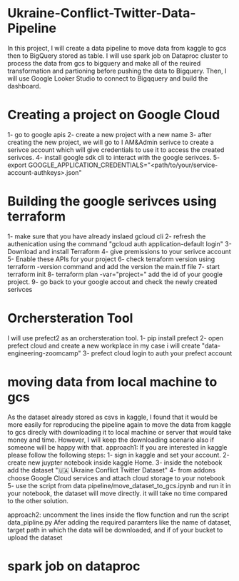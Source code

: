 # Ukraine-Conflict-Twitter-Data-Pipeline
In this project, I will create a data pipeline to move data from kaggle to gcs then to BigQuery stored as table. I will use spark job on Dataproc cluster to process the data from gcs to bigquery and make all of the reuired transformation and partioning before pushing the data to Bigquery. Then, I will use Google Looker Studio to connect to Bigqquery and build the dashboard. 

# Creating a project on Google Cloud
1- go to google apis
2- create a new project with a new name
3- after creating the new project, we will go to I AM&Admin serivce to create a serivce account which will give credentials to use it to access the created serivces.
4- install google sdk cli to interact with the google serivces.
5- export GOOGLE_APPLICATION_CREDENTIALS="<path/to/your/service-account-authkeys>.json"

# Building the google serivces using terraform
1- make sure that you have already inslaed gcloud cli 
2- refresh the authenication using the command "gcloud auth application-default login"
3- Download and install Terraform
4- give premissions to your serivce account
5- Enable these APIs for your project
6- check terraform version using terraform -version command and add the version the main.tf file 
7- start terraform init
8- terraform plan -var="project=<your-gcp-project-id>" add the id of your google project.
9- go back to your google accout and check the newly created serivces

# Orchersteration Tool
I will use prefect2 as an orchersteration tool. 
1- pip install prefect
2- open prefect cloud and create a new workplace in my case i will create "data-engineering-zoomcamp" 
3- prefect cloud login to auth your prefect account

# moving data from local machine to gcs
As the dataset already stored as csvs in kaggle, I found that it would be more easily for reproducing the pipeline again to move the data from kaggle to gcs direcly with downloading it to local machine or server that would take money and time. However, I will keep the downloading scenario also if someone will be happy with that.
approach1: If you are interested in kaggle please follow the following steps:
1- sign in kaggle and set your account.
2- create new juypter notebook inside kaggle Home.
3- inside the notebook add the dataset "🇺🇦 Ukraine Conflict Twitter Dataset"
4- from addons choose Google Cloud services and attach cloud storage to your notebook
5- use the script from data pipeline/move_dataset_to_gcs.ipynb and run it in your notebook, the dataset will move directly. it will take no time compared to the other solution.

approach2: 
uncomment the lines inside the flow function and run the script data_pipline.py Afer adding the required paramters like the name of dataset, target path in which the data will be downloaded, and if of your bucket to upload the dataset

# spark job on dataproc
